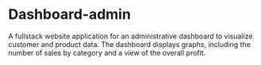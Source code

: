 # Dashboard-admin
 A fullstack website application for an administrative dashboard to visualize customer and product data. The dashboard
displays graphs, including the number of sales by category and a view of the overall profit.
